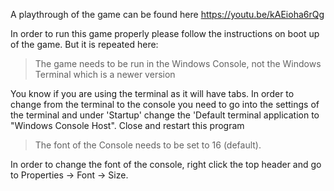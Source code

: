 A playthrough of the game can be found here https://youtu.be/kAEioha6rQg


In order to run this game properly please follow the instructions on boot up of the game. But it is repeated here:

> The game needs to be run in the Windows Console, not the Windows Terminal which is a newer version

  You know if you are using the terminal as it will have tabs.
  In order to change from the terminal to the console you need to go into the settings of the terminal and
  under 'Startup' change the 'Default terminal application to "Windows Console Host". Close and restart this program

> The font of the Console needs to be set to 16 (default).

  In order to change the font of the console, right click the top header and go to Properties -> Font -> Size.
